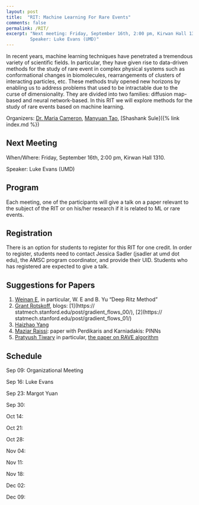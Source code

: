 ```yaml
---
layout: post
title:  "RIT: Machine Learning For Rare Events"
comments: false
permalink: /RIT/
excerpt: "Next meeting: Friday, September 16th, 2:00 pm, Kirwan Hall 1310. 
         Speaker: Luke Evans (UMD)"
---
```


In recent years, machine learning techniques have penetrated a tremendous variety of scientific fields. In particular, they have given rise to data-driven methods for the study of rare event in complex physical systems such as conformational changes in biomolecules, rearrangements of clusters of interacting particles, etc. These methods truly opened new horizons by enabling us to address problems that used to be intractable due to the curse of dimensionality. They are divided into two families: diffusion map-based and neural network-based. In this RIT we will explore methods for the study of rare events based on machine learning.

Organizers: [Dr. Maria Cameron](https://www.math.umd.edu/~mariakc/), [Manyuan Tao](mailto:mtao1@umd.edu), [Shashank Sule]({% link index.md %})

## Next Meeting

When/Where: Friday, September 16th, 2:00 pm, Kirwan Hall 1310. 

Speaker:  Luke Evans (UMD)

## Program 

Each meeting, one of the participants will give a talk on a paper relevant to the subject of the RIT or on his/her research if it is related to ML or rare events.

## Registration 

There is an option for students to register for this RIT for one credit. In order to register, students need to contact Jessica Sadler (jsadler at umd dot edu), the AMSC program coordinator, and provide their UID. Students who has registered are expected to give a talk.

## Suggestions for Papers

1. [Weinan E](https://web.math.princeton.edu/~weinan/), in particular, W. E and B. Yu “Deep Ritz Method”
2. [Grant Rotskoff](https://statmech.stanford.edu), blogs: [1](https:// statmech.stanford.edu/post/gradient_flows_00/), [2](https:// statmech.stanford.edu/post/gradient_flows_01/)
3. [Haizhao Yang](https://haizhaoyang.github.io)
4. [Maziar Raissi](https://maziarraissi.github.io/publications/): paper
with Perdikaris and Karniadakis: PINNs
5. [Pratyush Tiwary](https://sites.google.com/site/pratyushtiwary/) in particular, [the paper on RAVE algorithm](https://aip.scitation.org/doi/10.1063/1.5025487)

## Schedule 

Sep 09: Organizational Meeting

Sep 16: Luke Evans

Sep 23: Margot Yuan

Sep 30:

Oct 14:

Oct 21:

Oct 28:

Nov 04:

Nov 11:

Nov 18:

Dec 02:

Dec 09:


